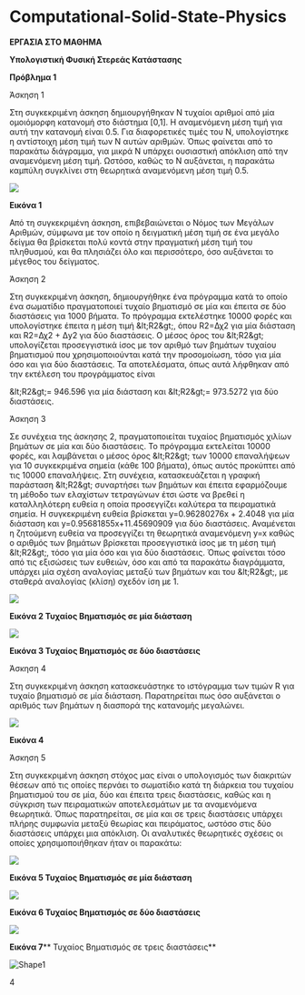 # Computational-Solid-State-Physics

**ΕΡΓΑΣΙΑ ΣΤΟ ΜΑΘΗΜΑ**

**Υπολογιστική Φυσική Στερεάς Κατάστασης**

**Πρόβλημα 1**

Άσκηση 1

Στη συγκεκριμένη άσκηση δημιουργήθηκαν Ν τυχαίοι αριθμοί από μία ομοιόμορφη κατανομή στο διάστημα [0,1]. Η αναμενόμενη μέση τιμή για αυτή την κατανομή είναι 0.5. Για διαφορετικές τιμές του Ν, υπολογίστηκε η αντίστοιχη μέση τιμή των Ν αυτών αριθμών. Όπως φαίνεται από το παρακάτω διάγραμμα, για μικρά Ν υπάρχει ουσιαστική απόκλιση από την αναμενόμενη μέση τιμή. Ωστόσο, καθώς το Ν αυξάνεται, η παρακάτω καμπύλη συγκλίνει στη θεωρητικά αναμενόμενη μέση τιμή 0.5.

![](RackMultipart20220523-1-o89xzv_html_e83d4d3e1a518c61.png)

**Εικόνα 1**

Από τη συγκεκριμένη άσκηση, επιβεβαιώνεται ο Νόμος των Μεγάλων Αριθμών, σύμφωνα με τον οποίο η δειγματική μέση τιμή σε ένα μεγάλο δείγμα θα βρίσκεται πολύ κοντά στην πραγματική μέση τιμή του πληθυσμού, και θα πλησιάζει όλο και περισσότερο, όσο αυξάνεται το μέγεθος του δείγματος.

Άσκηση 2

Στη συγκεκριμένη άσκηση, δημιουργήθηκε ένα πρόγραμμα κατά το οποίο ένα σωματίδιο πραγματοποιεί τυχαίο βηματισμό σε μία και έπειτα σε δύο διαστάσεις για 1000 βήματα. Το πρόγραμμα εκτελέστηκε 10000 φορές και υπολογίστηκε έπειτα η μέση τιμή \&lt;R2\&gt;, όπου R2=Δχ2 για μία διάσταση και R2=Δχ2 + Δy2 για δύο διαστάσεις. Ο μέσος όρος του \&lt;R2\&gt; υπολογίζεται προσεγγιστικά ίσος με τον αριθμό των βημάτων τυχαίου βηματισμού που χρησιμοποιούνται κατά την προσομοίωση, τόσο για μία όσο και για δύο διαστάσεις. Τα αποτελέσματα, όπως αυτά λήφθηκαν από την εκτέλεση του προγράμματος είναι

\&lt;R2\&gt;= 946.596 για μία διάσταση και \&lt;R2\&gt;= 973.5272 για δύο διαστάσεις.

Άσκηση 3

Σε συνέχεια της άσκησης 2, πραγματοποιείται τυχαίος βηματισμός χιλίων βημάτων σε μία και δύο διαστάσεις. Το πρόγραμμα εκτελείται 10000 φορές, και λαμβάνεται ο μέσος όρος \&lt;R2\&gt; των 10000 επαναλήψεων για 10 συγκεκριμένα σημεία (κάθε 100 βήματα), όπως αυτός προκύπτει από τις 10000 επαναλήψεις. Στη συνέχεια, κατασκευάζεται η γραφική παράσταση \&lt;R2\&gt; συναρτήσει των βημάτων και έπειτα εφαρμόζουμε τη μέθοδο των ελαχίστων τετραγώνων έτσι ώστε να βρεθεί η καταλληλότερη ευθεία η οποία προσεγγίζει καλύτερα τα πειραματικά σημεία. Η συγκεκριμένη ευθεία βρίσκεται y=0.96280276x + 2.4048 για μία διάσταση και y=0.95681855x+11.45690909 για δύο διαστάσεις. Αναμένεται η ζητούμενη ευθεία να προσεγγίζει τη θεωρητικά αναμενόμενη y=x καθώς ο αριθμός των βημάτων βρίσκεται προσεγγιστικά ίσος με τη μέση τιμή \&lt;R2\&gt;, τόσο για μία όσο και για δύο διαστάσεις. Όπως φαίνεται τόσο από τις εξισώσεις των ευθειών, όσο και από τα παρακάτω διαγράμματα, υπάρχει μία σχέση αναλογίας μεταξύ των βημάτων και του \&lt;R2\&gt;, με σταθερά αναλογίας (κλίση) σχεδόν ίση με 1.

![](RackMultipart20220523-1-o89xzv_html_d8a392d54a37dbce.png)

**Εικόνα 2 Τυχαίος Βηματισμός σε μία διάσταση**

![](RackMultipart20220523-1-o89xzv_html_edd2f2520b8b124c.png)

**Εικόνα 3 Τυχαίος Βηματισμός σε δύο διαστάσεις**

Άσκηση 4

Στη συγκεκριμένη άσκηση κατασκευάστηκε το ιστόγραμμα των τιμών R για τυχαίο βηματισμό σε μία διάσταση. Παρατηρείται πως όσο αυξάνεται ο αριθμός των βημάτων η διασπορά της κατανομής μεγαλώνει.

![](RackMultipart20220523-1-o89xzv_html_1b873b7caa0863c0.png)

**Εικόνα 4**

Άσκηση 5

Στη συγκεκριμένη άσκηση στόχος μας είναι ο υπολογισμός των διακριτών θέσεων από τις οποίες περνάει το σωματίδιο κατά τη διάρκεια του τυχαίου βηματισμού του σε μία, δύο και έπειτα τρεις διαστάσεις, καθώς και η σύγκριση των πειραματικών αποτελεσμάτων με τα αναμενόμενα θεωρητικά. Όπως παρατηρείται, σε μία και σε τρεις διαστάσεις υπάρχει πλήρης συμφωνία μεταξύ θεωρίας και πειράματος, ωστόσο στις δύο διαστάσεις υπάρχει μια απόκλιση. Οι αναλυτικές θεωρητικές σχέσεις οι οποίες χρησιμοποιήθηκαν ήταν οι παρακάτω:

![](RackMultipart20220523-1-o89xzv_html_46c2939df7aea8ae.png)

**Εικόνα 5 Τυχαίος Βηματισμός σε μία διάσταση**

![](RackMultipart20220523-1-o89xzv_html_de675690f67f61d.png)

**Εικόνα 6 Τυχαίος Βηματισμός σε δύο διαστάσεις**

![](RackMultipart20220523-1-o89xzv_html_90b0bf5b7f32320f.png)

**Εικόνα 7**** Τυχαίος Βηματισμός σε τρεις διαστάσεις**

![Shape1](RackMultipart20220523-1-o89xzv_html_7b89e2691ea754f7.gif)

4
